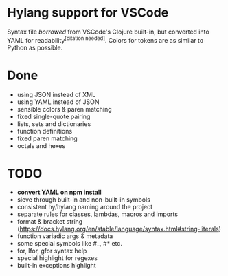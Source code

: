 # Hylang support for VSCode
Syntax file *borrowed* from VSCode's Clojure built-in, but converted into YAML for readability<sup>[citation needed]</sup>.
Colors for tokens are as similar to Python as possible.

# Done
- using JSON instead of XML
- using YAML instead of JSON
- sensible colors & paren matching
- fixed single-quote pairing
- lists, sets and dictionaries
- function definitions
- fixed paren matching
- octals and hexes

# TODO
- **convert YAML on npm install**
- sieve through built-in and non-built-in symbols
- consistent hy/hylang naming around the project
- separate rules for classes, lambdas, macros and imports
- format & bracket string (https://docs.hylang.org/en/stable/language/syntax.html#string-literals)
- function variadic args & metadata
- some special symbols like #_, #* etc.
- for, lfor, gfor syntax help
- special highlight for regexes
- built-in exceptions highlight